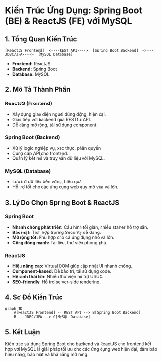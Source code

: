 # Kiến Trúc Ứng Dụng: Spring Boot (BE) & ReactJS (FE) với MySQL

## 1. Tổng Quan Kiến Trúc

```
[ReactJS Frontend]  <----REST API---->  [Spring Boot Backend]  <----JDBC/JPA---->  [MySQL Database]
```

- **Frontend:** ReactJS
- **Backend:** Spring Boot
- **Database:** MySQL

## 2. Mô Tả Thành Phần

### ReactJS (Frontend)
- Xây dựng giao diện người dùng động, hiện đại.
- Giao tiếp với backend qua RESTful API.
- Dễ dàng mở rộng, tái sử dụng component.

### Spring Boot (Backend)
- Xử lý logic nghiệp vụ, xác thực, phân quyền.
- Cung cấp API cho frontend.
- Quản lý kết nối và truy vấn dữ liệu với MySQL.

### MySQL (Database)
- Lưu trữ dữ liệu bền vững, hiệu quả.
- Hỗ trợ tốt cho các ứng dụng web quy mô vừa và lớn.

## 3. Lý Do Chọn Spring Boot & ReactJS

### Spring Boot
- **Nhanh chóng phát triển:** Cấu hình tối giản, nhiều starter hỗ trợ sẵn.
- **Bảo mật:** Tích hợp Spring Security dễ dàng.
- **Mở rộng tốt:** Phù hợp cho cả ứng dụng nhỏ và lớn.
- **Cộng đồng mạnh:** Tài liệu, thư viện phong phú.

### ReactJS
- **Hiệu năng cao:** Virtual DOM giúp cập nhật UI nhanh chóng.
- **Component-based:** Dễ bảo trì, tái sử dụng code.
- **Hệ sinh thái lớn:** Nhiều thư viện hỗ trợ UI/UX.
- **SEO-friendly:** Hỗ trợ server-side rendering.

## 4. Sơ Đồ Kiến Trúc

```mermaid
graph TD
    A[ReactJS Frontend] -- REST API --> B[Spring Boot Backend]
    B -- JDBC/JPA --> C[MySQL Database]
```

## 5. Kết Luận

Kiến trúc sử dụng Spring Boot cho backend và ReactJS cho frontend kết hợp với MySQL là giải pháp tối ưu cho các ứng dụng web hiện đại, đảm bảo hiệu năng, bảo mật và khả năng mở rộng.
